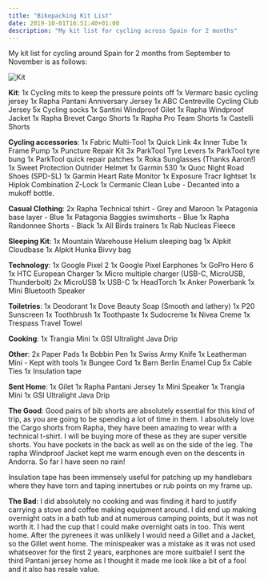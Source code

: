 ```yaml
---
title: "Bikepacking Kit List"
date: 2019-10-01T16:51:40+01:00
description: "My kit list for cycling across Spain for 2 months"
---
```

My kit list for cycling around Spain for 2 months from September to November is as follows:

![Kit](/images/kitlist.jpg)


**Kit**:
1x Cycling mits to keep the pressure points off
1x Vermarc basic cycling jersey
1x Rapha Pantani Anniversary Jersey
1x ABC Centreville Cycling Club Jersey
5x Cycling socks
1x Santini Windproof Gilet
1x Rapha Windproof Jacket
1x Rapha Brevet Cargo Shorts
1x Rapha Pro Team Shorts
1x Castelli Shorts

**Cycling accessories**:
1x Fabric Multi-Tool
1x Quick Link
4x Inner Tube
1x Frame Pump
1x Puncture Repair Kit
3x ParkTool Tyre Levers
1x ParkTool tyre bung
1x ParkTool quick repair patches
1x Roka Sunglasses (Thanks Aaron!)
1x Sweet Protection Outrider Helmet
1x Garmin 530
1x Quoc Night Road Shoes (SPD-SL)
1x Garmin Heart Rate Monitor
1x Exposure Tracr lightset
1x Hiplok Combination Z-Lock
1x Cermanic Clean Lube - Decanted into a mukoff bottle.

**Casual Clothing**:
2x Rapha Technical tshirt - Grey and Maroon
1x Patagonia base layer - Blue
1x Patagonia Baggies swimshorts - Blue
1x Rapha Randonnee Shorts - Black
1x All Birds trainers
1x Rab Nucleas Fleece

**Sleeping Kit**:
1x Mountain Warehouse Helium sleeping bag
1x Alpkit Cloudbase
1x Alpkit Hunka Bivvy bag

**Technology**:
1x Google Pixel 2
1x Google Pixel Earphones
1x GoPro Hero 6
1x HTC European Charger
1x Micro multiple charger (USB-C, MicroUSB, Thunderbolt)
2x MicroUSB 
1x USB-C
1x HeadTorch
1x Anker Powerbank
1x Mini Bluetooth Speaker

**Toiletries**:
1x Deodorant
1x Dove Beauty Soap (Smooth and lathery)
1x P20 Sunscreen
1x Toothbrush
1x Toothpaste
1x Sudocreme
1x Nivea Creme
1x Trespass Travel Towel

**Cooking**:
1x Trangia Mini
1x GSI Ultralight Java Drip

**Other**:
2x Paper Pads
1x Bobbin Pen
1x Swiss Army Knife
1x Leatherman Mini - Kept with tools
1x Bungee Cord
1x Barn Berlin Enamel Cup
5x Cable Ties
1x Insulation tape

**Sent Home**:
1x Gilet
1x Rapha Pantani Jersey
1x Mini Speaker
1x Trangia Mini
1x GSI Ultralight Java Drip

**The Good**:
Good pairs of bib shorts are absolutely essential for this kind of trip, as you are going to be spending a lot of time in them. I absolutely love the Cargo shorts from Rapha, they have been amazing to wear with a technical t-shirt. I will be buying more of these as they are super versitle shorts. You have pockets in the back as well as on the side of the leg. The rapha Windproof Jacket kept me warm enough even on the descents in Andorra. So far I have seen no rain!

Insulation tape has been immensely useful for patching up my handlebars where they have torn and taping innertubes or rub points on my frame up. 

**The Bad**:
I did absolutely no cooking and was finding it hard to justify carrying a stove and coffee making equipment around. I did end up making overnight oats in a bath tub and at numerous camping points, but it was not worth it. I had the cup that I could make overnight oats in too. This went home. After the pyrenees it was unlikely I would need a Gillet and a Jacket, so the Gillet went home. The minispeaker was a mistake as it was not used whatseover for the first 2 years, earphones are more suitbale! I sent the third Pantani jersey home as I thought it made me look like a bit of a fool and it also has resale value. 
